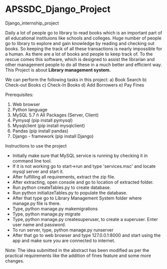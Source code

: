 # APSSDC_Django_Project
Django_internship_project

Daily a lot of people go to library to read books which is an important part of all educational instituions like schools and colleges. Huge number of people go to library to explore and gain knowledge by reading and checking out books. So keeping the track of all these transactions is nearly impossible for a human. As there are a lot of books and people to keep track of. To the rescue comes this software, which is designed to assist the librarian and other management people to do all these in a much better and efficient way.
This Project is about **Library management system.**

We can perform the following tasks in this project:
a) Book Search
b) Check-out Books
c) Check-In Books
d) Add Borrowers
e) Pay Fines

Prerequisites:
1)	Web browser
2)	Python language
3)	MySQL 5.7 ñ All Packages (Server, Client)
4)	Pymysql (pip install pymysql)
5)	Mysqlclient (pip install mysqlclient)
6)	Pandas (pip install pandas)
7)	Django - framework (pip install Django)

Instructions to use the project
- Initially make sure that MySQL service is running by checking it in command line tool.
- If it is not working go to start->run and type 'services.msc' and locate mysql server and start it.
- After fulfilling all requirements, extract the zip file.
- After extracting, open console and go to location of extracted folder.
- Run python createTables.py to create database.
- Run python initializeTables.py to populate the database.
- After that type go to Library Management System folder where manage.py file is there.
- Type, python manage.py makemigrations
- Type, python manage.py migrate
- Type, python manage.py createsuperuser, to create a superuser. Enter user name and password.
- To run server, type, python manage.py runserver
- After that go to web browser and type 127.0.0.1:8000 and start using the app and make sure you are connected to internet.


Note: The idea submitted in the abstract has been modified as per the practical requirements like the addition of fines feature and some more changes.
